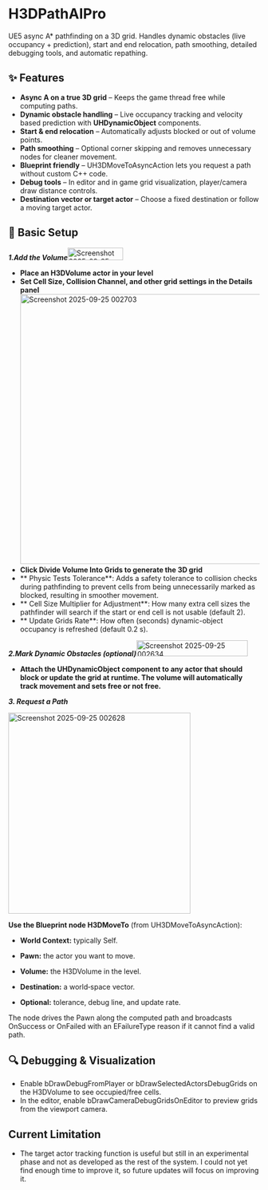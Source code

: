 # H3DPathAIPro

UE5 async A* pathfinding on a 3D grid. Handles dynamic obstacles (live occupancy + prediction), start and end relocation, path smoothing, detailed debugging tools, and automatic repathing.

## ✨ Features
- **Async A on a true 3D grid** – Keeps the game thread free while computing paths.
- **Dynamic obstacle handling** – Live occupancy tracking and velocity based prediction with **UHDynamicObject** components.
- **Start & end relocation** – Automatically adjusts blocked or out of volume points.
- **Path smoothing** – Optional corner skipping and removes unnecessary nodes for cleaner movement.
- **Blueprint friendly** – UH3DMoveToAsyncAction lets you request a path without custom C++ code.
- **Debug tools** – In editor and in game grid visualization, player/camera draw distance controls.
- **Destination vector or target actor** – Choose a fixed destination or follow a moving target actor.

## 🚀 Basic Setup

***1.Add the Volume***<img width="111" height="25" alt="Screenshot 2025-09-25 002713" src="https://github.com/user-attachments/assets/205b65b5-cee3-4360-87dc-3239ea284580" />
- **Place an H3DVolume actor in your level**
- **Set Cell Size, Collision Channel, and other grid settings in the Details panel**<img width="808" height="541" alt="Screenshot 2025-09-25 002703" src="https://github.com/user-attachments/assets/2ea739bb-210a-436d-8564-9722e7c420f9" />
- **Click Divide Volume Into Grids to generate the 3D grid**
- ** Physic Tests Tolerance**: Adds a safety tolerance to collision checks during pathfinding to prevent cells from being unnecessarily marked as blocked, resulting in smoother movement.
- ** Cell Size Multiplier for Adjustment**: How many extra cell sizes the pathfinder will search if the start or end cell is not usable (default 2).
- ** Update Grids Rate**: How often (seconds) dynamic-object occupancy is refreshed (default 0.2 s).
  
***2.Mark Dynamic Obstacles (optional)***<img width="223" height="32" alt="Screenshot 2025-09-25 002634" src="https://github.com/user-attachments/assets/a6e5f25a-8f19-4416-aba2-d12b1d149fbc" />
- **Attach the UHDynamicObject component to any actor that should block or update the grid at runtime. The volume will automatically track movement and sets free or not free.**

***3. Request a Path***

<img width="365" height="403" alt="Screenshot 2025-09-25 002628" src="https://github.com/user-attachments/assets/3c52868a-8819-41d8-95d4-fae1373cce4d" />

 **Use the Blueprint node H3DMoveTo** (from UH3DMoveToAsyncAction):

- **World Context:** typically Self.
  
- **Pawn:** the actor you want to move.
  
- **Volume:** the H3DVolume in the level.
  
- **Destination:** a world‐space vector.
  
- **Optional:** tolerance, debug line, and update rate.

The node drives the Pawn along the computed path and broadcasts OnSuccess or OnFailed with an EFailureType reason if it cannot find a valid path.

## 🔍 Debugging & Visualization

- Enable bDrawDebugFromPlayer or bDrawSelectedActorsDebugGrids on the H3DVolume to see occupied/free cells.
- In the editor, enable bDrawCameraDebugGridsOnEditor to preview grids from the viewport camera.

##  Current Limitation
- The target actor tracking function is useful but still in an experimental phase and not as developed as the rest of the system.   I could not yet find enough time to improve it, so future updates will focus on improving it.
